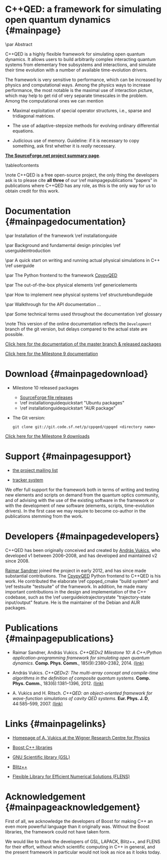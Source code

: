 C++QED: a framework for simulating open quantum dynamics {#mainpage}
========================================================

\par Abstract

C++QED is a highly flexible framework for simulating open quantum dynamics. It allows users to build arbitrarily complex interacting quantum systems from elementary free subsystems and interactions, and simulate their time evolution with a number of available time-evolution drivers.

The framework is very sensitive to performance, which can be increased by physics and computational ways. Among the physics ways to increase performance, the most notable is the maximal use of interaction picture, which may help to get rid of very separate timescales in the problem. Among the computational ones we can mention

- Maximal exploitation of special operator structures, i.e., sparse and tridiagonal matrices.

- The use of adaptive-stepsize methods for evolving ordinary differential equations.

- Judicious use of memory. Guideline: if it is necessary to copy something, ask first whether it is *really* necessary.


[<strong>The SourceForge.net project summary page</strong>](http://sourceforge.net/projects/cppqed/).

\tableofcontents

\note C++QED is a free open-source project, the only thing the developers ask is to please cite **all three** of our \ref mainpagepublications "papers" in publications where C++QED has any role, as this is the only way for us to obtain credit for this work.


Documentation {#mainpagedocumentation}
=============

\par Installation of the framework
\ref installationguide

\par Background and fundamental design principles
\ref userguideintroduction

\par A quick start on writing and running actual physical simulations in C++
\ref userguide

\par The Python frontend to the framework
[CpypyQED](\cpypyqedMainPage)

\par The out-of-the-box physical elements
\ref genericelements

\par How to implement new physical systems
\ref structurebundleguide

\par Walkthrough for the API documentation
…

\par Some technical terms used throughout the documentation
\ref glossary

\note This version of the online documentation reflects the `Development` branch of the git version, but delays compared to the actual state are possible.

[Click here for the documentation of the master branch & released packages](http://cppqed.sourceforge.net/)

[Click here for the Milestone 9 documentation](http://cppqed.sourceforge.net/oldSphinx/)


Download {#mainpagedownload}
========

- Milestone 10 released packages

  - [SourceForge file releases](http://sourceforge.net/projects/cppqed/files/C%2B%2BQED/v2m10)
  - \ref installationguidequickstart "Ubuntu packages"
  - \ref installationguidequickstart "AUR package"

- The Git version:

      git clone git://git.code.sf.net/p/cppqed/cppqed <directory name>

[Click here for the Milestone 9 downloads](http://cppqed.sourceforge.net/oldSphinx/#download)


Support {#mainpagesupport}
=======

- [the project mailing list](http://sourceforge.net/p/cppqed/mailman/cppqed-support/)

- [tracker system](http://sourceforge.net/p/cppqed/_list/tickets/)

We offer full support for the framework both in terms of writing and testing new elements and scripts on demand from the quantum optics community, and of advising with the use of the existing software in the framework or with the development of new software (elements, scripts, time-evolution drivers). In the first case we may require to become co-author in the publications stemming from the work.


Developers {#mainpagedevelopers}
==========

C++QED has been originally conceived and created by [András Vukics](http://optics.szfki.kfki.hu/Vukics/Vukics), who developed v1 between 2006–2008, and has developed and maintained v2 since 2008.

[Raimar Sandner](http://www.uibk.ac.at/th-physik/people/staffdb/660275.xml) joined the project in early 2012, and has since made substantial contributions. The [CpypyQED](\cpypyqedMainPage) Python frontend to C++QED is his work. He contributed the elaborate \ref cppqed_cmake "build system" and \ref testsuite "testsuite" of the framework. In addition, he made many important contributions in the design and implementation of the C++ codebase, such as the \ref userguideiotrajectorystate "trajectory-state input/output" feature. He is the maintainer of the Debian and AUR packages.


Publications {#mainpagepublications}
============

- Raimar Sandner, András Vukics. *C++QEDv2 Milestone 10: A C++/Python application-programming framework for simulating open quantum dynamics.* **Comp. Phys. Comm.**, 185(9):2380–2382, 2014. [(link)](http://www.sciencedirect.com/science/article/pii/S0010465514001349)

- András Vukics. *C++QEDv2: The multi-array concept and compile-time algorithms in the definition of composite quantum systems.* **Comp. Phys. Comm.**, 183(6):1381–1396, 2012. [(link)](http://www.sciencedirect.com/science/article/pii/S0010465512000562)

- A. Vukics and H. Ritsch. *C++QED: an object-oriented framework for wave-function simulations of cavity QED systems.* **Eur. Phys. J. D**, 44:585–599, 2007. [(link)](http://link.springer.com/article/10.1140%2Fepjd%2Fe2007-00210-x)

Links {#mainpagelinks}
=====

- [Homepage of A. Vukics at the Wigner Research Centre for Physics](http://optics.szfki.kfki.hu/Vukics/Vukics)

- [Boost C++ libraries](http://www.boost.org)

- [GNU Scientific library (GSL)](http://www.gnu.org/software/gsl)

* [Blitz++](http://blitz.sourceforge.net)

* [Flexible Library for Efficient Numerical Solutions (FLENS)](http://flens.sourceforge.net)


Acknowledgement {#mainpageacknowledgement}
===============

First of all, we acknowledge the developers of Boost for making C++ an even more powerful language than it originally was. Without the Boost libraries, the framework could not have taken form.

We would like to thank the developers of GSL, LAPACK, Blitz++, and FLENS for their effort, without which scientific computing in C++ in general, and the present framework in particular would not look as nice as it looks today.
